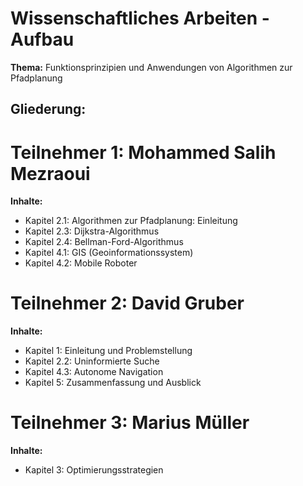# Wissenschaftliches Arbeiten - Aufbau

**Thema:** Funktionsprinzipien und Anwendungen von Algorithmen zur Pfadplanung

## Gliederung:

# Teilnehmer 1:  Mohammed Salih Mezraoui
**Inhalte:**
- Kapitel 2.1: Algorithmen zur Pfadplanung: Einleitung
- Kapitel 2.3: Dijkstra-Algorithmus
- Kapitel 2.4: Bellman-Ford-Algorithmus
- Kapitel 4.1: GIS (Geoinformationssystem)
- Kapitel 4.2: Mobile Roboter

# Teilnehmer 2: David Gruber
**Inhalte:**
- Kapitel 1: Einleitung und Problemstellung
- Kapitel 2.2: Uninformierte Suche
- Kapitel 4.3: Autonome Navigation
- Kapitel 5: Zusammenfassung und Ausblick

# Teilnehmer 3: Marius Müller
**Inhalte:**
- Kapitel 3: Optimierungsstrategien

